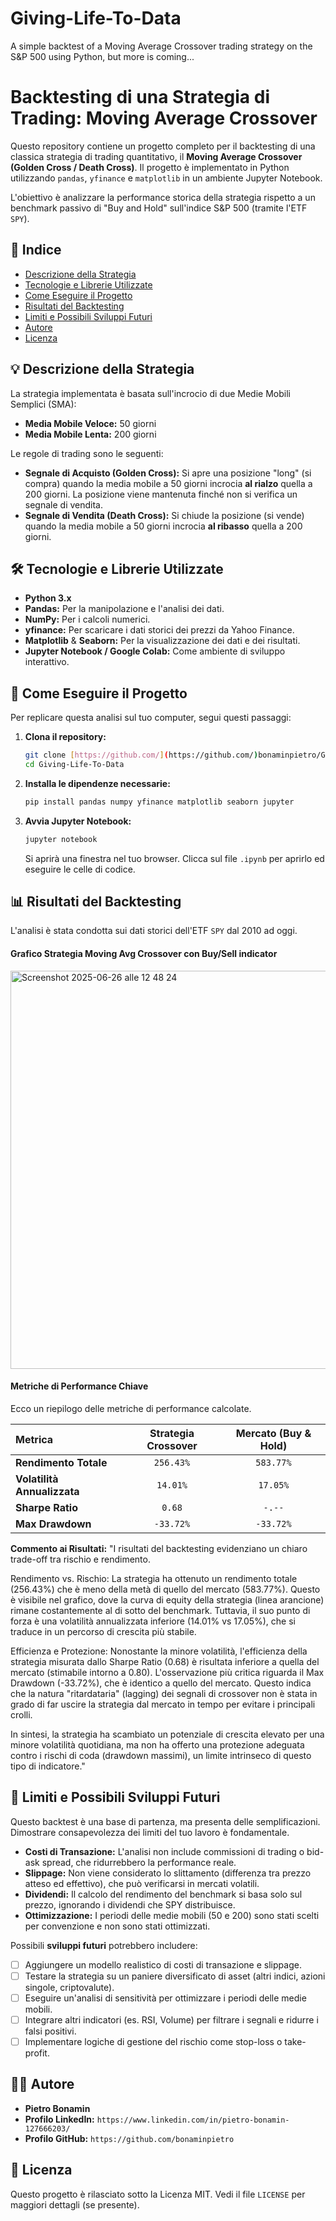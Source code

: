 # Giving-Life-To-Data
A simple backtest of a Moving Average Crossover trading strategy on the S&amp;P 500 using Python, but more is coming...

# Backtesting di una Strategia di Trading: Moving Average Crossover

Questo repository contiene un progetto completo per il backtesting di una classica strategia di trading quantitativo, il **Moving Average Crossover (Golden Cross / Death Cross)**. Il progetto è implementato in Python utilizzando `pandas`, `yfinance` e `matplotlib` in un ambiente Jupyter Notebook.

L'obiettivo è analizzare la performance storica della strategia rispetto a un benchmark passivo di "Buy and Hold" sull'indice S&P 500 (tramite l'ETF `SPY`).

## 📜 Indice

- [Descrizione della Strategia](#-descrizione-della-strategia)
- [Tecnologie e Librerie Utilizzate](#-tecnologie-e-librerie-utilizzate)
- [Come Eseguire il Progetto](#-come-eseguire-il-progetto)
- [Risultati del Backtesting](#-risultati-del-backtesting)
- [Limiti e Possibili Sviluppi Futuri](#-limiti-e-possibili-sviluppi-futuri)
- [Autore](#-autore)
- [Licenza](#-licenza)

## 💡 Descrizione della Strategia

La strategia implementata è basata sull'incrocio di due Medie Mobili Semplici (SMA):

-   **Media Mobile Veloce:** 50 giorni
-   **Media Mobile Lenta:** 200 giorni

Le regole di trading sono le seguenti:

-   **Segnale di Acquisto (Golden Cross):** Si apre una posizione "long" (si compra) quando la media mobile a 50 giorni incrocia **al rialzo** quella a 200 giorni. La posizione viene mantenuta finché non si verifica un segnale di vendita.
-   **Segnale di Vendita (Death Cross):** Si chiude la posizione (si vende) quando la media mobile a 50 giorni incrocia **al ribasso** quella a 200 giorni.

## 🛠️ Tecnologie e Librerie Utilizzate

-   **Python 3.x**
-   **Pandas:** Per la manipolazione e l'analisi dei dati.
-   **NumPy:** Per i calcoli numerici.
-   **yfinance:** Per scaricare i dati storici dei prezzi da Yahoo Finance.
-   **Matplotlib** & **Seaborn:** Per la visualizzazione dei dati e dei risultati.
-   **Jupyter Notebook / Google Colab:** Come ambiente di sviluppo interattivo.

## 🚀 Come Eseguire il Progetto

Per replicare questa analisi sul tuo computer, segui questi passaggi:

1.  **Clona il repository:**
    ```bash
    git clone [https://github.com/](https://github.com/)bonaminpietro/Giving-Life-To-Data.git
    cd Giving-Life-To-Data
    ```

2.  **Installa le dipendenze necessarie:**
    ```bash
    pip install pandas numpy yfinance matplotlib seaborn jupyter
    ```

3.  **Avvia Jupyter Notebook:**
    ```bash
    jupyter notebook
    ```
    Si aprirà una finestra nel tuo browser. Clicca sul file `.ipynb` per aprirlo ed eseguire le celle di codice.

## 📊 Risultati del Backtesting

L'analisi è stata condotta sui dati storici dell'ETF `SPY` dal 2010 ad oggi.

#### Grafico Strategia Moving Avg Crossover con Buy/Sell indicator

<img width="637" alt="Screenshot 2025-06-26 alle 12 48 24" src="https://github.com/user-attachments/assets/dbac59df-0c0d-44fd-baac-260bcf61359c" />

#### Metriche di Performance Chiave

Ecco un riepilogo delle metriche di performance calcolate. 

| Metrica | Strategia Crossover | Mercato (Buy & Hold) |
| :--- | :---: | :---: |
| **Rendimento Totale** | `256.43%` | `583.77%` |
| **Volatilità Annualizzata**| `14.01%` | `17.05%` |
| **Sharpe Ratio** | `0.68` | `-.--` |
| **Max Drawdown** | `-33.72%`| `-33.72%` |

**Commento ai Risultati:** 
"I risultati del backtesting evidenziano un chiaro trade-off tra rischio e rendimento.

Rendimento vs. Rischio: La strategia ha ottenuto un rendimento totale (256.43%) che è meno della metà di quello del mercato (583.77%). Questo è visibile nel grafico, dove la curva di equity della strategia (linea arancione) rimane costantemente al di sotto del benchmark. Tuttavia, il suo punto di forza è una volatilità annualizzata inferiore (14.01% vs 17.05%), che si traduce in un percorso di crescita più stabile.

Efficienza e Protezione: Nonostante la minore volatilità, l'efficienza della strategia misurata dallo Sharpe Ratio (0.68) è risultata inferiore a quella del mercato (stimabile intorno a 0.80). L'osservazione più critica riguarda il Max Drawdown (-33.72%), che è identico a quello del mercato. Questo indica che la natura "ritardataria" (lagging) dei segnali di crossover non è stata in grado di far uscire la strategia dal mercato in tempo per evitare i principali crolli.

In sintesi, la strategia ha scambiato un potenziale di crescita elevato per una minore volatilità quotidiana, ma non ha offerto una protezione adeguata contro i rischi di coda (drawdown massimi), un limite intrinseco di questo tipo di indicatore."

## 🧐 Limiti e Possibili Sviluppi Futuri

Questo backtest è una base di partenza, ma presenta delle semplificazioni. Dimostrare consapevolezza dei limiti del tuo lavoro è fondamentale.

-   **Costi di Transazione:** L'analisi non include commissioni di trading o bid-ask spread, che ridurrebbero la performance reale.
-   **Slippage:** Non viene considerato lo slittamento (differenza tra prezzo atteso ed effettivo), che può verificarsi in mercati volatili.
-   **Dividendi:** Il calcolo del rendimento del benchmark si basa solo sul prezzo, ignorando i dividendi che SPY distribuisce.
-   **Ottimizzazione:** I periodi delle medie mobili (50 e 200) sono stati scelti per convenzione e non sono stati ottimizzati.

Possibili **sviluppi futuri** potrebbero includere:

-   [ ] Aggiungere un modello realistico di costi di transazione e slippage.
-   [ ] Testare la strategia su un paniere diversificato di asset (altri indici, azioni singole, criptovalute).
-   [ ] Eseguire un'analisi di sensitività per ottimizzare i periodi delle medie mobili.
-   [ ] Integrare altri indicatori (es. RSI, Volume) per filtrare i segnali e ridurre i falsi positivi.
-   [ ] Implementare logiche di gestione del rischio come stop-loss o take-profit.

## 👨‍💻 Autore

-   **Pietro Bonamin**
-   **Profilo LinkedIn:** `https://www.linkedin.com/in/pietro-bonamin-127666203/`
-   **Profilo GitHub:** `https://github.com/bonaminpietro`

## 📄 Licenza

Questo progetto è rilasciato sotto la Licenza MIT. Vedi il file `LICENSE` per maggiori dettagli (se presente).
